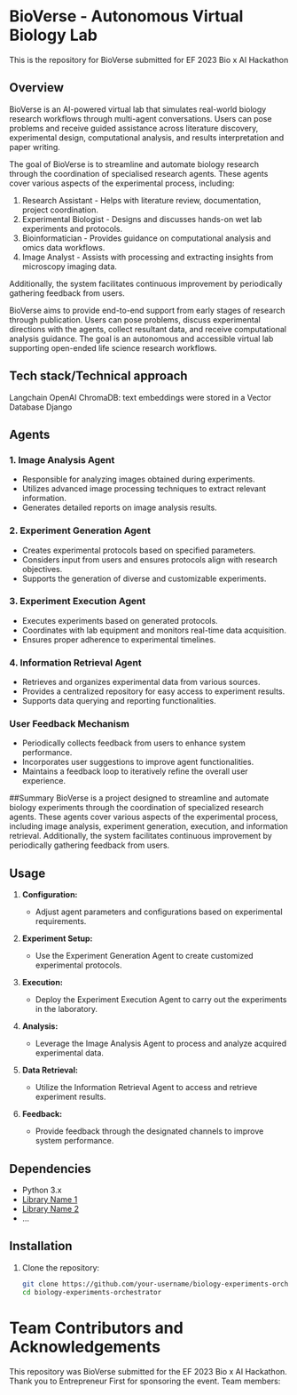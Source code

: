 # BioVerse - Autonomous Virtual Biology Lab
This is the repository for BioVerse submitted for EF 2023 Bio x AI Hackathon


## Overview

BioVerse is an AI-powered virtual lab that simulates real-world biology research workflows through multi-agent conversations. Users can pose problems and receive guided assistance across literature discovery, experimental design, computational analysis, and results interpretation and paper writing.

The goal of BioVerse is to streamline and automate biology research through the coordination of specialised research agents. These agents cover various aspects of the experimental process, including:

1. Research Assistant - Helps with literature review, documentation, project coordination.
2. Experimental Biologist - Designs and discusses hands-on wet lab experiments and protocols.
3. Bioinformatician - Provides guidance on computational analysis and omics data workflows.
4. Image Analyst - Assists with processing and extracting insights from microscopy imaging data.

Additionally, the system facilitates continuous improvement by periodically gathering feedback from users.

BioVerse aims to provide end-to-end support from early stages of research through publication. Users can pose problems, discuss experimental directions with the agents, collect resultant data, and receive computational analysis guidance. The goal is an autonomous and accessible virtual lab supporting open-ended life science research workflows.


## Tech stack/Technical approach
Langchain
OpenAI
ChromaDB: text embeddings were stored in a Vector Database
Django

## Agents

### 1. Image Analysis Agent

- Responsible for analyzing images obtained during experiments.
- Utilizes advanced image processing techniques to extract relevant information.
- Generates detailed reports on image analysis results.

### 2. Experiment Generation Agent

- Creates experimental protocols based on specified parameters.
- Considers input from users and ensures protocols align with research objectives.
- Supports the generation of diverse and customizable experiments.

### 3. Experiment Execution Agent

- Executes experiments based on generated protocols.
- Coordinates with lab equipment and monitors real-time data acquisition.
- Ensures proper adherence to experimental timelines.

### 4. Information Retrieval Agent

- Retrieves and organizes experimental data from various sources.
- Provides a centralized repository for easy access to experiment results.
- Supports data querying and reporting functionalities.

### User Feedback Mechanism

- Periodically collects feedback from users to enhance system performance.
- Incorporates user suggestions to improve agent functionalities.
- Maintains a feedback loop to iteratively refine the overall user experience.

##Summary
BioVerse is a project designed to streamline and automate biology experiments through the coordination of specialized research agents. These agents cover various aspects of the experimental process, including image analysis, experiment generation, execution, and information retrieval. Additionally, the system facilitates continuous improvement by periodically gathering feedback from users.

## Usage

1. **Configuration:**
   - Adjust agent parameters and configurations based on experimental requirements.

2. **Experiment Setup:**
   - Use the Experiment Generation Agent to create customized experimental protocols.

3. **Execution:**
   - Deploy the Experiment Execution Agent to carry out the experiments in the laboratory.

4. **Analysis:**
   - Leverage the Image Analysis Agent to process and analyze acquired experimental data.

5. **Data Retrieval:**
   - Utilize the Information Retrieval Agent to access and retrieve experiment results.

6. **Feedback:**
   - Provide feedback through the designated channels to improve system performance.

## Dependencies

- Python 3.x
- [Library Name 1](link_to_library_1)
- [Library Name 2](link_to_library_2)
- ...

## Installation

1. Clone the repository:

   ```bash
   git clone https://github.com/your-username/biology-experiments-orchestrator.git
   cd biology-experiments-orchestrator

# Team Contributors and Acknowledgements
This repository was BioVerse submitted for the EF 2023 Bio x AI Hackathon. Thank you to Entrepreneur First for sponsoring the event. Team members: 

